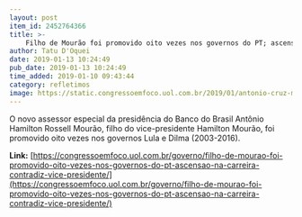 ```yaml
---
layout: post
item_id: 2452764366
title: >-
    Filho de Mourão foi promovido oito vezes nos governos do PT; ascensão na carreira contradiz vice-presidente
author: Tatu D'Oquei
date: 2019-01-13 10:24:49
pub_date: 2019-01-13 10:24:49
time_added: 2019-01-10 09:43:44
category: refletimos
image: https://static.congressoemfoco.uol.com.br/2019/01/antonio-cruz-mourao-abr-1200x630.jpg
---
```


O novo assessor especial da presidência do Banco do Brasil Antônio Hamilton Rossell Mourão, filho do vice-presidente Hamilton Mourão, foi promovido oito vezes nos governos Lula e Dilma (2003-2016).

**Link:** [https://congressoemfoco.uol.com.br/governo/filho-de-mourao-foi-promovido-oito-vezes-nos-governos-do-pt-ascensao-na-carreira-contradiz-vice-presidente/](https://congressoemfoco.uol.com.br/governo/filho-de-mourao-foi-promovido-oito-vezes-nos-governos-do-pt-ascensao-na-carreira-contradiz-vice-presidente/)

